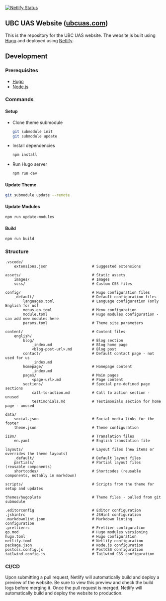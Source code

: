 [![Netlify Status](https://api.netlify.com/api/v1/badges/527f4e4e-eadf-4013-8709-14103812deb6/deploy-status)](https://app.netlify.com/sites/ubcuas/deploys)

## UBC UAS Website ([ubcuas.com](https://ubcuas.com))

This is the repository for the UBC UAS website. The website is built using [Hugo](https://gohugo.io/) and deployed using [Netlify](https://www.netlify.com/).

## Development

### Prerequisites

-   [Hugo](https://gohugo.io/getting-started/installing/)
-   [Node.js](https://nodejs.org/en/download/)

### Commands

#### Setup

- Clone theme submodule

    ```bash
    git submodule init
    git submodule update
    ```

- Install dependencies

    ```bash
    npm install
    ```

- Run Hugo server

    ```bash
    npm run dev
    ```

#### Update Theme

```bash
git submodule update --remote
```

#### Update Modules
    
```bash
npm run update-modules
```

#### Build

```bash
npm run build
```

### Structure

```
.vscode/
    extensions.json                    # Suggested extensions

assets/                                # Static assets
    images/                            # Images
    scss/                              # Custom CSS files

config/                                # Hugo configuration files
    _default/                          # Default configuration files
        languages.toml                 # Language configuration (only English for us)
        menus.en.toml                  # Menu configuration
        module.toml                    # Hugo modules configuration - can add new modules here
        params.toml                    # Theme site parameters

content/                               # Content files
    english/
        blog/                          # Blog section
            _index.md                  # Blog home page
            <blog-post-url>.md         # Blog post
        contact/                       # Default contact page - not used for us
            _index.md
        homepage/                      # Homepage content
            _index.md
        pages/                         # Main pages
            <page-url>.md              # Page content
        sections/                      # Special pre-defined page sections
            call-to-action.md          # Call to action section - unused
            testimonials.md            # Testimonials section for home page - unused

data/
    social.json                        # Social media links for the footer
    theme.json                         # Theme configuration

i18n/                                  # Translation files
    en.yaml                            # English translation file

layouts/                               # Layout files (new items or overrides the theme layouts)
    _default/                          # Default layout files
    partials/                          # Partial layout files (reusable components)
    shortcodes/                        # Shortcodes (reusable components, notably in markdown)

scripts/                               # Scripts from the theme for setup and updates

themes/hugoplate                       # Theme files - pulled from git submodule

.editorconfig                          # Editor configuration
.jshintrc                              # JSHint configuration
.markdownlint.json                     # Markdown linting configuration
.prettierrc                            # Prettier configuration
go.mod                                 # Hugo modules versioning
hugo.toml                              # Hugo configuration
netlify.toml                           # Netlify configuration
package.json                           # Node.js configuration
postcss.config.js                      # PostCSS configuration
tailwind.config.js                     # Tailwind CSS configuration
```

### CI/CD

Upon submitting a pull request, Netlify will automatically build and deploy a preview of the website. Be sure to view this preview and check the build logs before merging it. Once the pull request is merged, Netlify will automatically build and deploy the website to production.
